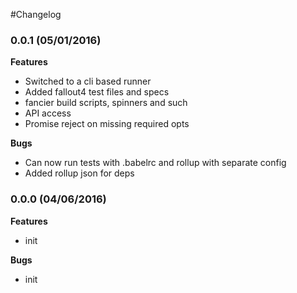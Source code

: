 #Changelog

### 0.0.1 (05/01/2016)

**Features**

- Switched to a cli based runner
- Added fallout4 test files and specs
- fancier build scripts, spinners and such
- API access
- Promise reject on missing required opts

**Bugs**

- Can now run tests with .babelrc and rollup with separate config
- Added rollup json for deps

### 0.0.0 (04/06/2016)

**Features**

- init

**Bugs**

- init
